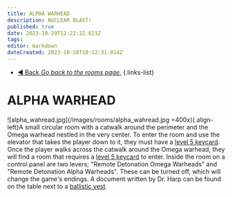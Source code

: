 ```yaml
---
title: ALPHA WARHEAD
description: NUCLEAR BLAST!
published: true
date: 2023-10-29T12:22:12.621Z
tags: 
editor: markdown
dateCreated: 2023-10-28T10:12:31.014Z
---
```


- [:arrow_backward: Back *Go back to the rooms page.*](/en/game/rooms)
{.links-list}
# ALPHA WARHEAD
![alpha_wahread.jpg](/images/rooms/alpha_wahread.jpg =400x){.align-left}A small circular room with a catwalk around the perimeter and the Omega warhead nestled in the very center. To enter the room and use the elevator that takes the player down to it, they must have a [level 5 keycard](/en/game/items/Keycards). Once the player walks across the catwalk around the Omega warhead, they will find a room that requires a [level 5 keycard](/en/game/items/Keycards) to enter. Inside the room on a control panel are two levers; "Remote Detonation Omega Warheads" and "Remote Detonation Alpha Warheads". These can be turned off, which will change the game's endings. A document written by Dr. Harp can be found on the table next to a [ballistic vest](/en/game/items/ballistic-vest).